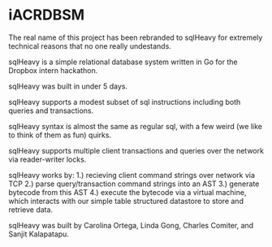 # iACRDBSM
The real name of this project has been rebranded to sqlHeavy for extremely technical reasons that no one really undestands.

sqlHeavy is a simple relational database system written in Go for the Dropbox intern hackathon.

sqlHeavy was built in under 5 days.

sqlHeavy supports a modest subset of sql instructions including both queries and transactions.

sqlHeavy syntax is almost the same as regular sql, with a few weird (we like to think of them as fun) quirks.

sqlHeavy supports multiple client transactions and queries over the network via reader-writer locks.

sqlHeavy works by:
  1.) recieving client command strings over network via TCP
  2.) parse query/transaction command strings into an AST
  3.) generate bytecode from this AST
  4.) execute the bytecode via a virtual machine, which interacts with our simple table structured datastore to store and retrieve data.
  
sqlHeavy was built by Carolina Ortega, Linda Gong, Charles Comiter, and Sanjit Kalapatapu.

